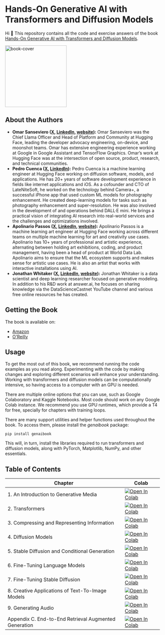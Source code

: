 # Hands-On Generative AI with Transformers and Diffusion Models

Hi 🤗 This repository contains all the code and exercise answers of the book [Hands-On Generative AI with Transformers and Diffusion Models](https://www.amazon.com/Hands-Generative-Transformers-Diffusion-Models/dp/1098149246). 

<img alt="book-cover" height=200 src="https://learning.oreilly.com/covers/urn:orm:book:9781098149239/400w/" id="book-cover"/>

## About the Authors

* **Omar Sanseviero ([X](https://x.com/osanseviero), [LinkedIn](https://www.linkedin.com/in/omarsanseviero/), [website](https://osanseviero.github.io/hackerllama/)):** Omar Sanseviero was the Chief Llama Officer and Head of Platform and Community at Hugging Face, leading the developer advocacy engineering, on-device, and moonshot teams. Omar has extensive engineering experience working at Google in Google Assistant and TensorFlow Graphics. Omar’s work at Hugging Face was at the intersection of open source, product, research, and technical communities.
* **Pedro Cuenca ([X](https://x.com/pcuenq), [LinkedIn](https://www.linkedin.com/in/pedro-cuenca-67a447/)):** Pedro Cuenca is a machine learning engineer at Hugging Face working on diffusion software, models, and applications. He has 20+ years of software development experience in fields like internet applications and iOS. As a cofounder and CTO of LateNiteSoft, he worked on the technology behind Camera+, a successful iPhone app that used custom ML models for photography enhancement. He created deep-learning models for tasks such as photography enhancement and super-resolution. He was also involved in the development of and operations behind DALL·E mini. He brings a practical vision of integrating AI research into real-world services and the challenges and optimizations involved.
* **Apolinario Passos ([X](https://x.com/multimodalart), [LinkedIn](https://www.linkedin.com/in/apolinariosteps/), [website](https://multimodal.art/apolinario-passos/)):** Apolinario Passos  is a machine learning art engineer at Hugging Face working across different teams on multiple machine learning for art and creativity use cases. Apolinario has 10+ years of professional and artistic experience, alternating between holding art exhibitions, coding, and product management, having been a head of product at World Data Lab. Apolinario aims to ensure that the ML ecosystem supports and makes sense for artistic use cases. He is also an artist that works with interactive installations using AI.
* **Jonathan Whitaker ([X](https://x.com/johnowhitaker), [LinkedIn](https://www.linkedin.com/in/johnowhitaker/), [website](https://johnowhitaker.dev/)):** Jonathan Whitaker is a data scientist and deep learning researcher focused on generative modeling. In addition to his R&D work at answer.ai, he focuses on sharing knowledge via the DataScienceCastnet YouTube channel and various free online resources he has created.

## Getting the Book

The book is available on:

* [Amazon](https://www.amazon.com/Hands-Generative-Transformers-Diffusion-Models/dp/1098149246)
* [O'Reilly](https://learning.oreilly.com/library/view/hands-on-generative-ai/9781098149239/e)

## Usage

To get the most out of this book, we recommend running the code examples as you read along. Experimenting with the code by making changes and exploring different scenarios will enhance your understanding. Working with transformers and diffusion models can be computationally intensive, so having access to a computer with an  GPU is needed.

There are multiple online options that you can use, such as Google Colaboratory and Kaggle Notebooks. Most code should work on any Google Colab instance. We recommend you use GPU runtimes, which provide a T4 for free, specially for chapters with training loops. 

There are many support utilities and helper functions used throughout the book. To access them, please install the _genaibook_ package:

```
pip install genaibook
```

This will, in turn, install the libraries required to run transformers and diffusion models, along with PyTorch, Matplotlib, NumPy, and other essentials.

## Table of Contents

| Chapter | Colab |
| --- | --- |
| 1. An Introduction to Generative Media | [![Open In Colab](https://colab.research.google.com/assets/colab-badge.svg)](https://colab.research.google.com/github/genaibook/genaibook/blob/main/01_introduction.ipynb) |
| 2. Transformers | [![Open In Colab](https://colab.research.google.com/assets/colab-badge.svg)](https://colab.research.google.com/github/genaibook/genaibook/blob/main/02_transformers.ipynb) |
| 3. Compressing and Representing Information | [![Open In Colab](https://colab.research.google.com/assets/colab-badge.svg)](https://colab.research.google.com/github/genaibook/genaibook/blob/main/03_compressing.ipynb) |
| 4. Diffusion Models | [![Open In Colab](https://colab.research.google.com/assets/colab-badge.svg)](https://colab.research.google.com/github/genaibook/genaibook/blob/main/04_diffusion.ipynb) |
| 5. Stable Diffusion and Conditional Generation | [![Open In Colab](https://colab.research.google.com/assets/colab-badge.svg)](https://colab.research.google.com/github/genaibook/genaibook/blob/main/05_stable_diffusion.ipynb) |
| 6. Fine-Tuning Language Models | [![Open In Colab](https://colab.research.google.com/assets/colab-badge.svg)](https://colab.research.google.com/github/genaibook/genaibook/blob/main/06_fine_tuning_language_models.ipynb) |
| 7. Fine-Tuning Stable Diffusion| [![Open In Colab](https://colab.research.google.com/assets/colab-badge.svg)](https://colab.research.google.com/github/genaibook/genaibook/blob/main/07_fine_tuning_diffusion.ipynb) |
| 8. Creative Applications of Text-To-Image Models | [![Open In Colab](https://colab.research.google.com/assets/colab-badge.svg)](https://colab.research.google.com/github/genaibook/genaibook/blob/main/08_creative_applications_of_t2i.ipynb) |
| 9. Generating Audio | [![Open In Colab](https://colab.research.google.com/assets/colab-badge.svg)](https://colab.research.google.com/github/genaibook/genaibook/blob/main/09_generating_audio.ipynb) |
| Appendix C. End-to-End Retrieval Augmented Generation | [![Open In Colab](https://colab.research.google.com/assets/colab-badge.svg)](https://colab.research.google.com/github/genaibook/genaibook/blob/main/13_rag.ipynb) |



















